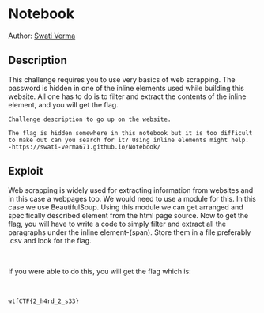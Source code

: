 
# Notebook

Author: [Swati Verma](https://github.com/Swati-Verma671)

## Description

This challenge requires you to use very basics of web scrapping. The password is hidden in one of the inline elements used while building this website. All one has to do is to filter and extract the contents of the inline element, and you will get the flag.



```
Challenge description to go up on the website.

The flag is hidden somewhere in this notebook but it is too difficult to make out can you search for it? Using inline elements might help.  -https://swati-verma671.github.io/Notebook/
```

## Exploit

Web scrapping is widely used for extracting information from websites and in this case a webpages too. We would need to use a module for this. In this case we use BeautifulSoup. Using this module we can get arranged and specifically described element from the html page source.
Now to get the flag, you will have to write a code to simply filter and extract all the paragraphs under the inline element-(span). Store them in a file preferably .csv and look for the flag.
 
<br />

If you were able to do this, you will get the flag which is:

<br />


```
wtfCTF{2_h4rd_2_s33}
```
